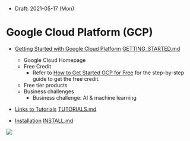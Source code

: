 * Draft: 2021-05-17 (Mon)

# Google Cloud Platform (GCP)



* [Getting Started with Google Cloud Platform](GETTING_STARTED.md)  [GETTING_STARTED.md](GETTING_STARTED.md)
  * Google Cloud Homepage
  * Free Credit
    * Refer to [How to Get Started GCP for Free](how_to/get_started_gcp_for_free.md) for the step-by-step guide to get the free credit.
  * Free tier products
  * Business challenges
    * Business challenge: AI & machine learning
  
* [Links to Tutorials](TUTORIALS.md) [TUTORIALS.md](TUTORIALS.md)

* [Installation](INSTALL.md) [INSTALL.md](INSTALL.md)

<img src="images">